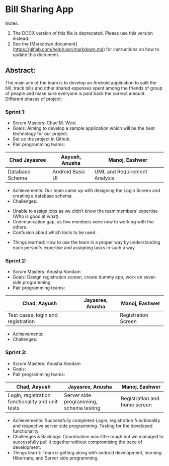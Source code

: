 # Bill Sharing App
Notes: 
1. The DOCX version of this file is deprecated. Please use this version instead.
2. See the [Markdown document] (https://gitlab.com/help/user/markdown.md) for instructions on how to update this document.





## Abstract: 

The main aim of the team is to develop an Android application to split the bill, track bills and other shared expenses spent among the friends of group of people and make sure everyone is paid back the correct amount. 
Different phases of project:

### Sprint 1:
* Scrum Masters: Chad M. West
* Goals: Aiming to develop a sample application which will be the best technology for our project.
* Set up the project in Github.
* Pair programming teams:

| Chad Jayasree   | Aayush, Anusha   | Manoj, Eashwer               |
| --------------- | ---------------- | ---------------------------- |
| Database Schema | Android Basic UI | UML and Requirement Analysis |

* Achievements: Our team came up with designing the Login Screen and creating a database schema
* Challenges:
- Unable to assign jobs as we didn’t know the team members’ expertise (Who is good at what).
- Communication gap, as few members were new to working with the others.
- Confusion about which tools to be used.
* Things learned: How to use the team in a proper way by understanding each person's expertise and assigning tasks in such a way.

### Sprint 2:
* Scrum Masters: Anusha Kondam
* Goals: Design registration screen, create dummy app, work on sever-side programming
* Pair programming teams:

| Chad, Aayush                       | Jayasree, Anusha | Manoj, Eashwer      |
| ---------------------------------- | ---------------- | ------------------- |
| Test cases, login and registration |                  | Registration Screen |

* Achievements:
* Challenges:

### Sprint 3:
* Scrum Masters: Anusha Kondam
* Goals:
* Pair programming teams:

| Chad, Aayush                                     | Jayasree, Anusha                        | Manoj, Eashwer               |
| ------------------------------------------------ | --------------------------------------- | ---------------------------- |
| Login, registration functionality and unit tests | Server side programming, schema testing | Registration and home screen |

* Achievements: Successfully completed Login, registration functionality and respective server side programming. Testing for the developed functionality.
* Challenges & Backlogs: Coordination was little rough but we managed to successfully pull it together without compromising the pace of development.
* Things learnt: Team is getting along with android development, learning Hibernate, and Server side programming.
